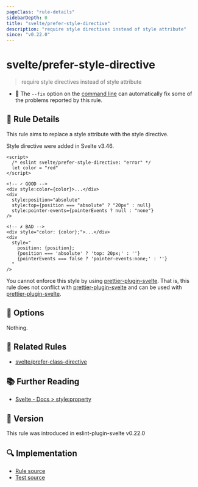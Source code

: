 ```yaml
---
pageClass: "rule-details"
sidebarDepth: 0
title: "svelte/prefer-style-directive"
description: "require style directives instead of style attribute"
since: "v0.22.0"
---
```


# svelte/prefer-style-directive

> require style directives instead of style attribute

- :wrench: The `--fix` option on the [command line](https://eslint.org/docs/user-guide/command-line-interface#fixing-problems) can automatically fix some of the problems reported by this rule.

## :book: Rule Details

This rule aims to replace a style attribute with the style directive.

Style directive were added in Svelte v3.46.

<ESLintCodeBlock fix>

<!-- prettier-ignore-start -->
<!--eslint-skip-->

```svelte
<script>
  /* eslint svelte/prefer-style-directive: "error" */
  let color = "red"
</script>

<!-- ✓ GOOD -->
<div style:color={color}>...</div>
<div
  style:position="absolute"
  style:top={position === "absolute" ? "20px" : null}
  style:pointer-events={pointerEvents ? null : "none"}
/>

<!-- ✗ BAD -->
<div style="color: {color};">...</div>
<div
  style="
    position: {position};
    {position === 'absolute' ? 'top: 20px;' : ''}
    {pointerEvents === false ? 'pointer-events:none;' : ''}
  "
/>
```

<!-- prettier-ignore-end -->

</ESLintCodeBlock>

You cannot enforce this style by using [prettier-plugin-svelte]. That is, this rule does not conflict with [prettier-plugin-svelte] and can be used with [prettier-plugin-svelte].

[prettier-plugin-svelte]: https://github.com/sveltejs/prettier-plugin-svelte

## :wrench: Options

Nothing.

## :couple: Related Rules

- [svelte/prefer-class-directive]

[svelte/prefer-class-directive]: ./prefer-class-directive.md

## :books: Further Reading

- [Svelte - Docs > style:property](https://svelte.dev/docs#template-syntax-element-directives-style-property)

## :rocket: Version

This rule was introduced in eslint-plugin-svelte v0.22.0

## :mag: Implementation

- [Rule source](https://github.com/ota-meshi/eslint-plugin-svelte/blob/main/src/rules/prefer-style-directive.ts)
- [Test source](https://github.com/ota-meshi/eslint-plugin-svelte/blob/main/tests/src/rules/prefer-style-directive.ts)
